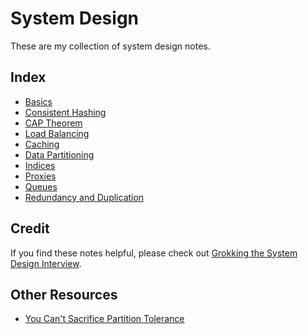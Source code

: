 # System Design

These are my collection of system design notes.

## Index

* [Basics]
* [Consistent Hashing]
* [CAP Theorem]
* [Load Balancing]
* [Caching]
* [Data Partitioning]
* [Indices]
* [Proxies]
* [Queues]
* [Redundancy and Duplication]

[Basics]: ./notes/basics.md
[Consistent Hashing]: ./notes/consistent-hashing.md
[CAP Theorem]: ./notes/cap-theorem.md
[Load Balancing]: ./notes/load-balancing.md
[Caching]: ./notes/caching.md
[Data Partitioning]: ./notes/data-partitioning.md
[Indices]: ./notes/indices.md
[Proxies]: ./notes/proxies.md
[Queues]: ./notes/queues.md
[Redundancy and Duplication]: ./notes/redundancy-and-duplication.md

## Credit

If you find these notes helpful, please check out [Grokking the System Design Interview].

[Grokking the System Design Interview]: https://www.educative.io/collection/5668639101419520/5649050225344512

## Other Resources

* [You Can't Sacrifice Partition Tolerance]

[You Can't Sacrifice Partition Tolerance]: https://codahale.com/you-cant-sacrifice-partition-tolerance
